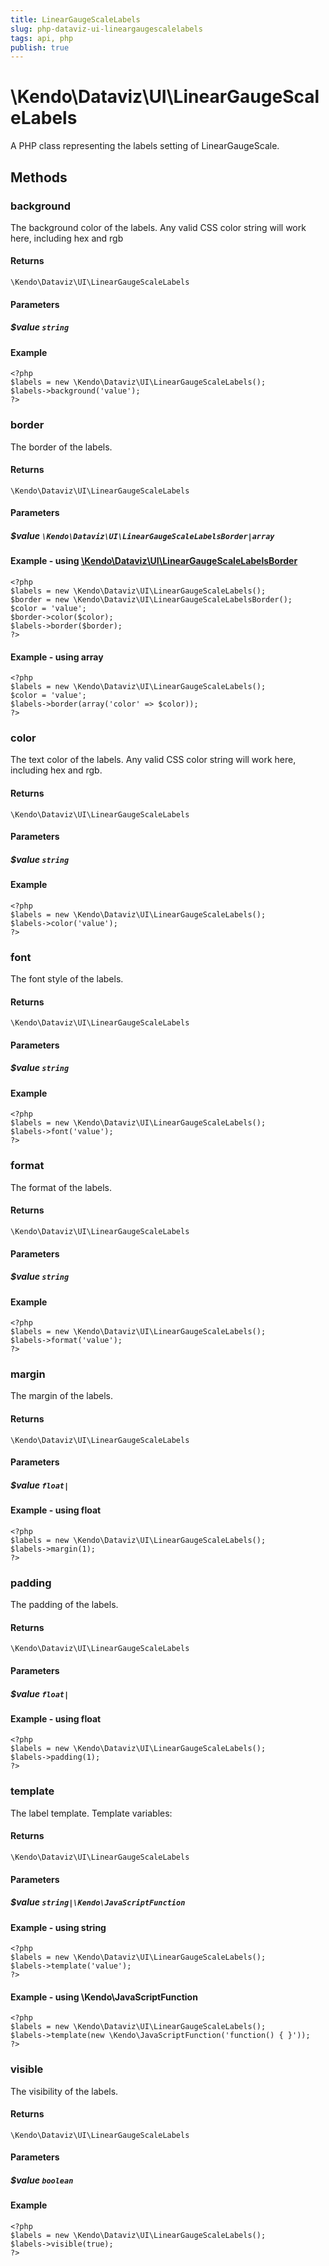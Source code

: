 ```yaml
---
title: LinearGaugeScaleLabels
slug: php-dataviz-ui-lineargaugescalelabels
tags: api, php
publish: true
---
```


# \Kendo\Dataviz\UI\LinearGaugeScaleLabels

A PHP class representing the labels setting of LinearGaugeScale.


## Methods

### background
The background color of the labels.
Any valid CSS color string will work here, including hex and rgb

#### Returns
`\Kendo\Dataviz\UI\LinearGaugeScaleLabels`

#### Parameters

##### $value `string`



#### Example 
    <?php
    $labels = new \Kendo\Dataviz\UI\LinearGaugeScaleLabels();
    $labels->background('value');
    ?>

### border

The border of the labels.

#### Returns
`\Kendo\Dataviz\UI\LinearGaugeScaleLabels`

#### Parameters

##### $value `\Kendo\Dataviz\UI\LinearGaugeScaleLabelsBorder|array`


#### Example - using [\Kendo\Dataviz\UI\LinearGaugeScaleLabelsBorder](/api/wrappers/php/Kendo/Dataviz/UI/LinearGaugeScaleLabelsBorder)
    <?php
    $labels = new \Kendo\Dataviz\UI\LinearGaugeScaleLabels();
    $border = new \Kendo\Dataviz\UI\LinearGaugeScaleLabelsBorder();
    $color = 'value';
    $border->color($color);
    $labels->border($border);
    ?>

#### Example - using array

    <?php
    $labels = new \Kendo\Dataviz\UI\LinearGaugeScaleLabels();
    $color = 'value';
    $labels->border(array('color' => $color));
    ?>

### color
The text color of the labels.
Any valid CSS color string will work here, including hex and rgb.

#### Returns
`\Kendo\Dataviz\UI\LinearGaugeScaleLabels`

#### Parameters

##### $value `string`



#### Example 
    <?php
    $labels = new \Kendo\Dataviz\UI\LinearGaugeScaleLabels();
    $labels->color('value');
    ?>

### font
The font style of the labels.

#### Returns
`\Kendo\Dataviz\UI\LinearGaugeScaleLabels`

#### Parameters

##### $value `string`



#### Example 
    <?php
    $labels = new \Kendo\Dataviz\UI\LinearGaugeScaleLabels();
    $labels->font('value');
    ?>

### format
The format of the labels.

#### Returns
`\Kendo\Dataviz\UI\LinearGaugeScaleLabels`

#### Parameters

##### $value `string`



#### Example 
    <?php
    $labels = new \Kendo\Dataviz\UI\LinearGaugeScaleLabels();
    $labels->format('value');
    ?>

### margin
The margin of the labels.

#### Returns
`\Kendo\Dataviz\UI\LinearGaugeScaleLabels`

#### Parameters

##### $value `float|`



#### Example  - using float
    <?php
    $labels = new \Kendo\Dataviz\UI\LinearGaugeScaleLabels();
    $labels->margin(1);
    ?>

### padding
The padding of the labels.

#### Returns
`\Kendo\Dataviz\UI\LinearGaugeScaleLabels`

#### Parameters

##### $value `float|`



#### Example  - using float
    <?php
    $labels = new \Kendo\Dataviz\UI\LinearGaugeScaleLabels();
    $labels->padding(1);
    ?>

### template
The label template.
Template variables:

#### Returns
`\Kendo\Dataviz\UI\LinearGaugeScaleLabels`

#### Parameters

##### $value `string|\Kendo\JavaScriptFunction`



#### Example  - using string
    <?php
    $labels = new \Kendo\Dataviz\UI\LinearGaugeScaleLabels();
    $labels->template('value');
    ?>

#### Example  - using \Kendo\JavaScriptFunction
    <?php
    $labels = new \Kendo\Dataviz\UI\LinearGaugeScaleLabels();
    $labels->template(new \Kendo\JavaScriptFunction('function() { }'));
    ?>

### visible
The visibility of the labels.

#### Returns
`\Kendo\Dataviz\UI\LinearGaugeScaleLabels`

#### Parameters

##### $value `boolean`



#### Example 
    <?php
    $labels = new \Kendo\Dataviz\UI\LinearGaugeScaleLabels();
    $labels->visible(true);
    ?>

